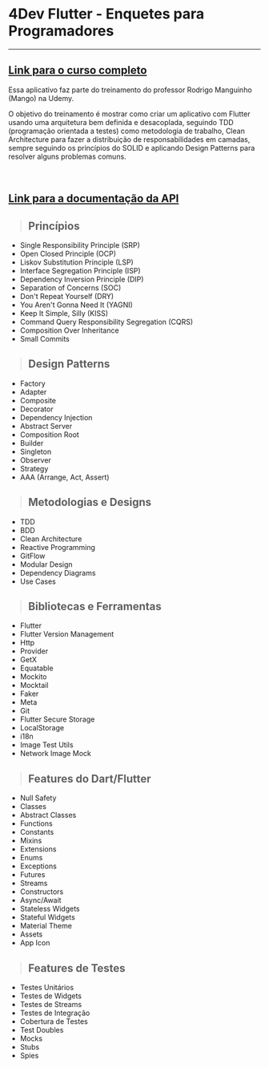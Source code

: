 # **4Dev Flutter - Enquetes para Programadores**
---
## [**Link para o curso completo**](https://www.udemy.com/course/flutter-com-mango/?referralCode=4595D68027AC351A7454)

Essa aplicativo faz parte do treinamento do professor Rodrigo Manguinho (Mango) na Udemy.

O objetivo do treinamento é mostrar como criar um aplicativo com Flutter usando uma arquitetura bem definida e desacoplada, seguindo TDD (programação orientada a testes) como metodologia de trabalho, Clean Architecture para fazer a distribuição de responsabilidades em camadas, sempre seguindo os princípios do SOLID e aplicando Design Patterns para resolver alguns problemas comuns.
<br /><br />
<br />

## [**Link para a documentação da API**](http://fordevs.herokuapp.com/api-docs)

> ## Princípios

* Single Responsibility Principle (SRP)
* Open Closed Principle (OCP)
* Liskov Substitution Principle (LSP)
* Interface Segregation Principle (ISP)
* Dependency Inversion Principle (DIP)
* Separation of Concerns (SOC)
* Don't Repeat Yourself (DRY)
* You Aren't Gonna Need It (YAGNI)
* Keep It Simple, Silly (KISS)
* Command Query Responsibility Segregation (CQRS)
* Composition Over Inheritance
* Small Commits

> ## Design Patterns

* Factory
* Adapter
* Composite
* Decorator
* Dependency Injection
* Abstract Server
* Composition Root
* Builder
* Singleton
* Observer
* Strategy
* AAA (Arrange, Act, Assert)

> ## Metodologias e Designs

* TDD
* BDD
* Clean Architecture
* Reactive Programming
* GitFlow
* Modular Design
* Dependency Diagrams
* Use Cases

> ## Bibliotecas e Ferramentas

* Flutter
* Flutter Version Management
* Http
* Provider
* GetX
* Equatable
* Mockito
* Mocktail
* Faker
* Meta
* Git
* Flutter Secure Storage
* LocalStorage
* i18n
* Image Test Utils
* Network Image Mock

> ## Features do Dart/Flutter
* Null Safety
* Classes
* Abstract Classes
* Functions
* Constants
* Mixins
* Extensions
* Enums
* Exceptions
* Futures
* Streams
* Constructors
* Async/Await
* Stateless Widgets
* Stateful Widgets
* Material Theme
* Assets
* App Icon

> ## Features de Testes

* Testes Unitários
* Testes de Widgets
* Testes de Streams
* Testes de Integração
* Cobertura de Testes
* Test Doubles
* Mocks
* Stubs
* Spies
